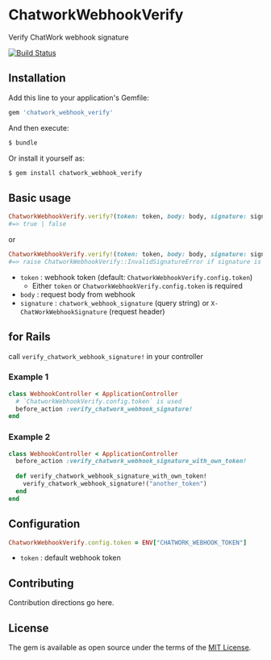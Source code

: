 # ChatworkWebhookVerify
Verify ChatWork webhook signature

[![Build Status](https://travis-ci.org/sue445/chatwork_webhook_verify.svg?branch=master)](https://travis-ci.org/sue445/chatwork_webhook_verify)

## Installation
Add this line to your application's Gemfile:

```ruby
gem 'chatwork_webhook_verify'
```

And then execute:
```bash
$ bundle
```

Or install it yourself as:
```bash
$ gem install chatwork_webhook_verify
```

## Basic usage
```ruby
ChatworkWebhookVerify.verify?(token: token, body: body, signature: signature)
#=> true | false
```

or 

```ruby
ChatworkWebhookVerify.verify!(token: token, body: body, signature: signature)
#=> raise ChatworkWebhookVerify::InvalidSignatureError if signature is invalid
```

* `token` : webhook token (default: `ChatworkWebhookVerify.config.token`)
  * Either `token` or `ChatworkWebhookVerify.config.token` is required
* `body` : request body from webhook
* `signature` : `chatwork_webhook_signature` (query string) or `X-ChatWorkWebhookSignature` (request header)

## for Rails
call `verify_chatwork_webhook_signature!` in your controller

### Example 1

```ruby
class WebhookController < ApplicationController
  # `ChatworkWebhookVerify.config.token` is used
  before_action :verify_chatwork_webhook_signature!
end
```

### Example 2

```ruby
class WebhookController < ApplicationController
  before_action :verify_chatwork_webhook_signature_with_own_token!
  
  def verify_chatwork_webhook_signature_with_own_token!
    verify_chatwork_webhook_signature!("another_token")
  end
end
```

## Configuration
```ruby
ChatworkWebhookVerify.config.token = ENV["CHATWORK_WEBHOOK_TOKEN"]
```

* `token` : default webhook token

## Contributing
Contribution directions go here.

## License
The gem is available as open source under the terms of the [MIT License](https://opensource.org/licenses/MIT).
